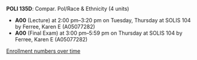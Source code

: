 **POLI 135D**: Compar. Pol/Race & Ethnicity (4 units)

- **A00** (Lecture) at 2:00 pm–3:20 pm on Tuesday, Thursday at SOLIS 104 by Ferree, Karen E (A05077282)
- **A00** (Final Exam) at 3:00 pm–5:59 pm on Thursday at SOLIS 104 by Ferree, Karen E (A05077282)

[Enrollment numbers over time](./POLI135D.tsv)
